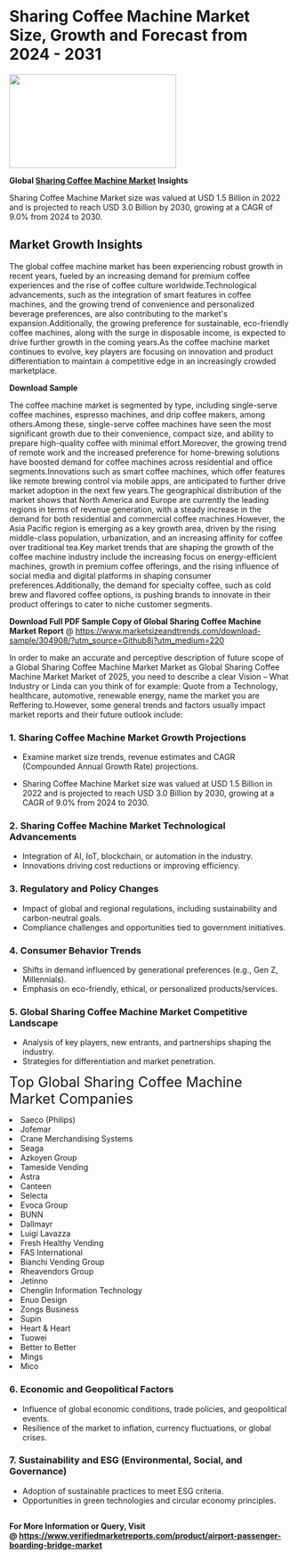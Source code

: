 <H1>Sharing Coffee Machine Market Size, Growth and Forecast from 2024 - 2031</H1><img class="aligncenter size-medium wp-image-584254" src="https://thirdeyenews.in/wp-content/uploads/2024/09/Global-Market-Research-300x168.jpeg" alt="" width="300" height="168" /><p><strong>Global&nbsp;<a href="https://www.marketsizeandtrends.com/download-sample/304908/?utm_source=Github8j?utm_medium=220">Sharing Coffee Machine Market</a> Insights</strong></p><p>Sharing Coffee Machine Market size was valued at USD 1.5 Billion in 2022 and is projected to reach USD 3.0 Billion by 2030, growing at a CAGR of 9.0% from 2024 to 2030.</p><p><h2>Market Growth Insights</h2> <p>The global coffee machine market has been experiencing robust growth in recent years, fueled by an increasing demand for premium coffee experiences and the rise of coffee culture worldwide.Technological advancements, such as the integration of smart features in coffee machines, and the growing trend of convenience and personalized beverage preferences, are also contributing to the market's expansion.Additionally, the growing preference for sustainable, eco-friendly coffee machines, along with the surge in disposable income, is expected to drive further growth in the coming years.As the coffee machine market continues to evolve, key players are focusing on innovation and product differentiation to maintain a competitive edge in an increasingly crowded marketplace.</p> <p><strong>Download Sample</strong></p> <p>The coffee machine market is segmented by type, including single-serve coffee machines, espresso machines, and drip coffee makers, among others.Among these, single-serve coffee machines have seen the most significant growth due to their convenience, compact size, and ability to prepare high-quality coffee with minimal effort.Moreover, the growing trend of remote work and the increased preference for home-brewing solutions have boosted demand for coffee machines across residential and office segments.Innovations such as smart coffee machines, which offer features like remote brewing control via mobile apps, are anticipated to further drive market adoption in the next few years.The geographical distribution of the market shows that North America and Europe are currently the leading regions in terms of revenue generation, with a steady increase in the demand for both residential and commercial coffee machines.However, the Asia Pacific region is emerging as a key growth area, driven by the rising middle-class population, urbanization, and an increasing affinity for coffee over traditional tea.Key market trends that are shaping the growth of the coffee machine industry include the increasing focus on energy-efficient machines, growth in premium coffee offerings, and the rising influence of social media and digital platforms in shaping consumer preferences.Additionally, the demand for specialty coffee, such as cold brew and flavored coffee options, is pushing brands to innovate in their product offerings to cater to niche customer segments.<p><span class=""><strong>Download Full PDF Sample Copy of Global Sharing Coffee Machine Market Report</strong> @ <a href="https://www.marketsizeandtrends.com/download-sample/304908/?utm_source=Github8j?utm_medium=220" target="_blank">https://www.marketsizeandtrends.com/download-sample/304908/?utm_source=Github8j?utm_medium=220</a></span></p><p>In order to make an accurate and perceptive description of future scope of a Global&nbsp;Sharing Coffee Machine Market Market as Global&nbsp;Sharing Coffee Machine Market Market of 2025, you need to describe a clear Vision &ndash; What Industry or Linda can you think of for example: Quote from a Technology, healthcare, automotive, renewable energy, name the market you are Reffering to.However, some general trends and factors usually impact market reports and their future outlook include:</p><h3>1.&nbsp;<strong>Sharing Coffee Machine Market Growth Projections</strong></h3><ul><li>Examine market size trends, revenue estimates and CAGR (Compounded Annual Growth Rate) projections.</li><li><p>Sharing Coffee Machine Market size was valued at USD 1.5 Billion in 2022 and is projected to reach USD 3.0 Billion by 2030, growing at a CAGR of 9.0% from 2024 to 2030.</p></li></ul><h3>2.&nbsp;<strong>Sharing Coffee Machine Market Technological Advancements</strong></h3><ul><li>Integration of AI, IoT, blockchain, or automation in the industry.</li><li>Innovations driving cost reductions or improving efficiency.</li></ul><h3>3.&nbsp;<strong>Regulatory and Policy Changes</strong></h3><ul><li>Impact of global and regional regulations, including sustainability and carbon-neutral goals.</li><li>Compliance challenges and opportunities tied to government initiatives.</li></ul><h3>4.&nbsp;<strong>Consumer Behavior Trends</strong></h3><ul><li>Shifts in demand influenced by generational preferences (e.g., Gen Z, Millennials).</li><li>Emphasis on eco-friendly, ethical, or personalized products/services.</li></ul><h3>5.&nbsp;<strong>Global Sharing Coffee Machine Market Competitive Landscape</strong></h3><ul><li>Analysis of key players, new entrants, and partnerships shaping the industry.</li><li>Strategies for differentiation and market penetration.</li></ul><p data-pm-slice="1 1 []"><span style="color: inherit; font-family: inherit; font-size: 25px;">Top Global Sharing Coffee Machine Market Companies</span></p><div class="" data-test-id=""><p><li>Saeco (Philips)</li><li> Jofemar</li><li> Crane Merchandising Systems</li><li> Seaga</li><li> Azkoyen Group</li><li> Tameside Vending</li><li> Astra</li><li> Canteen</li><li> Selecta</li><li> Evoca Group</li><li> BUNN</li><li> Dallmayr</li><li> Luigi Lavazza</li><li> Fresh Healthy Vending</li><li> FAS International</li><li> Bianchi Vending Group</li><li> Rheavendors Group</li><li> Jetinno</li><li> Chenglin Information Technology</li><li> Enuo Design</li><li> Zongs Business</li><li> Supin</li><li> Heart & Heart</li><li> Tuowei</li><li> Better to Better</li><li> Mings</li><li> Mico</li></p></div><h3>6.&nbsp;<strong>Economic and Geopolitical Factors</strong></h3><ul><li>Influence of global economic conditions, trade policies, and geopolitical events.</li><li>Resilience of the market to inflation, currency fluctuations, or global crises.</li></ul><h3>7.&nbsp;<strong>Sustainability and ESG (Environmental, Social, and Governance)</strong></h3><ul><li>Adoption of sustainable practices to meet ESG criteria.</li><li>Opportunities in green technologies and circular economy principles.</li></ul><h2><strong style="font-size: 14px;">For More Information or Query, Visit @&nbsp;</strong><a style="background-color: #ffffff; font-size: 14px;" href="https://www.marketsizeandtrends.com/report/sharing-coffee-machine-market/" target="_blank">https://www.verifiedmarketreports.com/product/airport-passenger-boarding-bridge-market</a></h2>